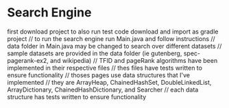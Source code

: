 # Search Engine
first download project
to also run test code download and import as gradle project
// to run the search engine run Main.java and follow instructions
// data folder in Main.java may be changed to search over different datasets
// sample datasets are provided in the data folder (ie gutenberg, spec-pagerank-ex2, and wikipedia)
// TFID and pageRank algorithms have been implemented in their respective files
// thes files have tests written to ensure functionality
// thoses pages use data structures that I've implemented
// they are ArrayHeap, ChainedHashSet, DoubleLinkedList, ArrayDictionary, ChainedHashDictionary, and Searcher
// each data structure has tests written to ensure functionality
